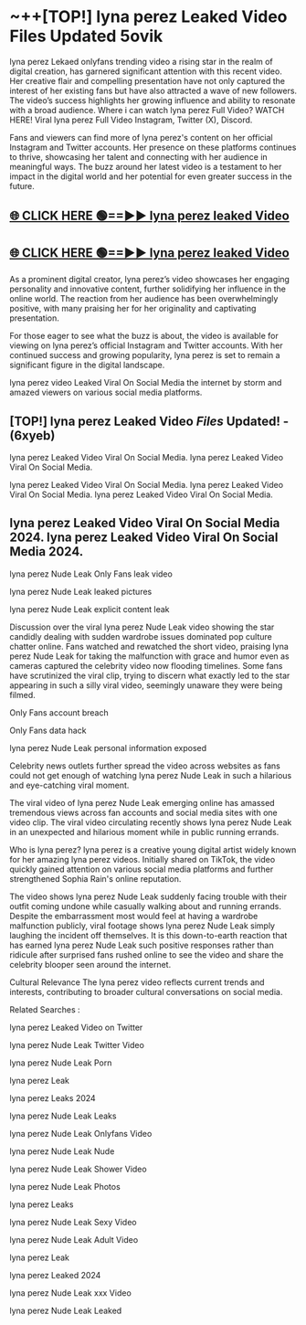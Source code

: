 # ~++[TOP!] lyna perez Leaked Video Files Updated 5ovik

 lyna perez Lekaed onlyfans trending video a rising star in the realm of digital creation, has garnered significant attention with this recent video. Her creative flair and compelling presentation have not only captured the interest of her existing fans but have also attracted a wave of new followers. The video’s success highlights her growing influence and ability to resonate with a broad audience.
Where i can watch  lyna perez Full Video? WATCH HERE! Viral  lyna perez Full Video Instagram, Twitter (X), Discord.


Fans and viewers can find more of  lyna perez's content on her official Instagram and Twitter accounts. Her presence on these platforms continues to thrive, showcasing her talent and connecting with her audience in meaningful ways. The buzz around her latest video is a testament to her impact in the digital world and her potential for even greater success in the future.


## [🌐 CLICK HERE 🟢==►►  lyna perez leaked Video ](https://onlyclips.site?title=lyna_perez&ref=git)

## [🌐 CLICK HERE 🟢==►►  lyna perez leaked Video ](https://onlyclips.site?title=lyna_perez&ref=git)


As a prominent digital creator,  lyna perez’s video showcases her engaging personality and innovative content, further solidifying her influence in the online world. The reaction from her audience has been overwhelmingly positive, with many praising her for her originality and captivating presentation.

For those eager to see what the buzz is about, the video is available for viewing on  lyna perez’s official Instagram and Twitter accounts. With her continued success and growing popularity,  lyna perez is set to remain a significant figure in the digital landscape.


  lyna perez video Leaked Viral On Social Media the internet by storm and amazed viewers on various social media platforms.


## [TOP!]  lyna perez Leaked Video *Files* Updated! - (6xyeb) 

 lyna perez Leaked Video Viral On Social Media. lyna perez Leaked Video Viral On Social Media.

 lyna perez Leaked Video Viral On Social Media. lyna perez Leaked Video Viral On Social Media. lyna perez Leaked Video Viral On Social Media.


##  lyna perez Leaked Video Viral On Social Media 2024. lyna perez Leaked Video Viral On Social Media 2024.
 lyna perez Nude Leak Only Fans leak video

 lyna perez Nude Leak leaked pictures

 lyna perez Nude Leak explicit content leak

Discussion over the viral  lyna perez Nude Leak video showing the star candidly dealing with sudden wardrobe issues dominated pop culture chatter online. Fans watched and rewatched the short video, praising  lyna perez Nude Leak for taking the malfunction with grace and humor even as cameras captured the celebrity video now flooding timelines. Some fans have scrutinized the viral clip, trying to discern what exactly led to the star appearing in such a silly viral video, seemingly unaware they were being filmed.


Only Fans account breach

Only Fans data hack

 lyna perez Nude Leak personal information exposed

Celebrity news outlets further spread the video across websites as fans could not get enough of watching  lyna perez Nude Leak in such a hilarious and eye-catching viral moment.


The viral video of  lyna perez Nude Leak emerging online has amassed tremendous views across fan accounts and social media sites with one video clip. The viral video circulating recently shows  lyna perez Nude Leak in an unexpected and hilarious moment while in public running errands.


Who is  lyna perez?  lyna perez is a creative young digital artist widely known for her amazing  lyna perez videos. Initially shared on TikTok, the video quickly gained attention on various social media platforms and further strengthened Sophia Rain's online reputation.

The video shows  lyna perez Nude Leak suddenly facing trouble with their outfit coming undone while casually walking about and running errands. Despite the embarrassment most would feel at having a wardrobe malfunction publicly, viral footage shows  lyna perez Nude Leak simply laughing the incident off themselves. It is this down-to-earth reaction that has earned  lyna perez Nude Leak such positive responses rather than ridicule after surprised fans rushed online to see the video and share the celebrity blooper seen around the internet.

Cultural Relevance The  lyna perez video reflects current trends and interests, contributing to broader cultural conversations on social media.

Related Searches :

 lyna perez Leaked Video on Twitter

 lyna perez Nude Leak Twitter Video

 lyna perez Nude Leak Porn

 lyna perez Leak 

 lyna perez Leaks 2024

 lyna perez Nude Leak Leaks

 lyna perez Nude Leak Onlyfans Video

 lyna perez Nude Leak Nude

 lyna perez Nude Leak Shower Video

 lyna perez Nude Leak Photos

 lyna perez Leaks

 lyna perez Nude Leak Sexy Video

 lyna perez Nude Leak Adult Video

 lyna perez Leak

 lyna perez Leaked 2024

 lyna perez Nude Leak xxx Video

 lyna perez Nude Leak Leaked